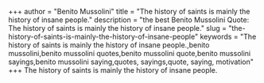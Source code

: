 +++
author = "Benito Mussolini"
title = "The history of saints is mainly the history of insane people."
description = "the best Benito Mussolini Quote: The history of saints is mainly the history of insane people."
slug = "the-history-of-saints-is-mainly-the-history-of-insane-people"
keywords = "The history of saints is mainly the history of insane people.,benito mussolini,benito mussolini quotes,benito mussolini quote,benito mussolini sayings,benito mussolini saying,quotes, sayings,quote, saying, motivation"
+++
The history of saints is mainly the history of insane people.
